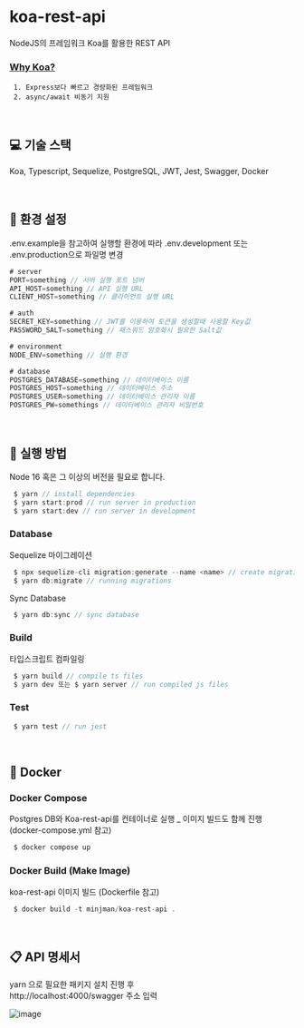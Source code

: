 # koa-rest-api

NodeJS의 프레임워크 Koa를 활용한 REST API <br />

### [Why Koa?](https://koajs.com/)

```plain
 1. Express보다 빠르고 경량화된 프레임워크
 2. async/await 비동기 지원
```

<br />

## 💻 기술 스택

Koa, Typescript, Sequelize, PostgreSQL, JWT, Jest, Swagger, Docker

<br />

## 🔖 환경 설정

.env.example을 참고하여 실행할 환경에 따라 .env.development 또는 .env.production으로 파일명 변경

```javascript
# server
PORT=something // 서버 실행 포트 넘버
API_HOST=something // API 실행 URL
CLIENT_HOST=something // 클라이언트 실행 URL

# auth
SECRET_KEY=something // JWT를 이용하여 토큰을 생성할때 사용할 Key값
PASSWORD_SALT=something // 패스워드 암호화시 필요한 Salt값

# environment
NODE_ENV=something // 실행 환경

# database
POSTGRES_DATABASE=something // 데이터베이스 이름
POSTGRES_HOST=something // 데이터베이스 주소
POSTGRES_USER=something // 데이터베이스 관리자 이름
POSTGRES_PW=somethings // 데이터베이스 관리자 비밀번호
```

<br />

## 📌 실행 방법

Node 16 혹은 그 이상의 버전을 필요로 합니다.

```javascript
 $ yarn // install dependencies
 $ yarn start:prod // run server in production
 $ yarn start:dev // run server in development
```

### Database

Sequelize 마이그레이션

```javascript
 $ npx sequelize-cli migration:generate --name <name> // create migration file using sequelize cli
 $ yarn db:migrate // running migrations
```

Sync Database

```javascript
 $ yarn db:sync // sync database
```

### Build

타입스크립트 컴파일링

```javascript
 $ yarn build // compile ts files
 $ yarn dev 또는 $ yarn server // run compiled js files
```

### Test

```javascript
 $ yarn test // run jest
```

<br />

## 🐋 Docker

### Docker Compose

Postgres DB와 Koa-rest-api를 컨테이너로 실행 _ 이미지 빌드도 함께 진행 (docker-compose.yml 참고)

```javascript
 $ docker compose up
```

### Docker Build (Make Image)

koa-rest-api 이미지 빌드 (Dockerfile 참고)

```javascript
 $ docker build -t minjman/koa-rest-api .
```

<br />

## 📋 API 명세서

yarn 으로 필요한 패키지 설치 진행 후 <br />
http://localhost:4000/swagger 주소 입력

![image](https://user-images.githubusercontent.com/81504356/157035380-dd245673-7fd9-4ae1-9afc-8319a9035c71.png)
